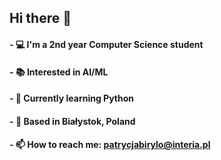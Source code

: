 ## Hi there 👋

<!--
**qettera/qettera** is a ✨ _special_ ✨ repository because its `README.md` (this file) appears on your GitHub profile.

Here are some ideas to get you started:

- 🔭 I’m currently working on ...
- 🌱 I’m currently learning ...
- 👯 I’m looking to collaborate on ...
- 🤔 I’m looking for help with ...
- 💬 Ask me about ...
- 📫 How to reach me: ...
- 😄 Pronouns: ...
- ⚡ Fun fact: ...
-->
#### - :computer: I'm a 2nd year Computer Science student
#### - :books: Interested in AI/ML
#### - 🌱 Currently learning Python
#### - :house_with_garden: Based in Białystok, Poland
#### - 📫 How to reach me: patrycjabirylo@interia.pl
